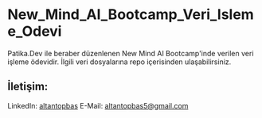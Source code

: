 # New_Mind_AI_Bootcamp_Veri_Isleme_Odevi
Patika.Dev ile beraber düzenlenen New Mind AI Bootcamp'inde verilen veri işleme ödevidir.
İlgili veri dosyalarına repo içerisinden ulaşabilirsiniz. 
## İletişim:
LinkedIn: [altantopbas](https://www.linkedin.com/in/altantopbas/) 
E-Mail: altantopbas5@gmail.com
